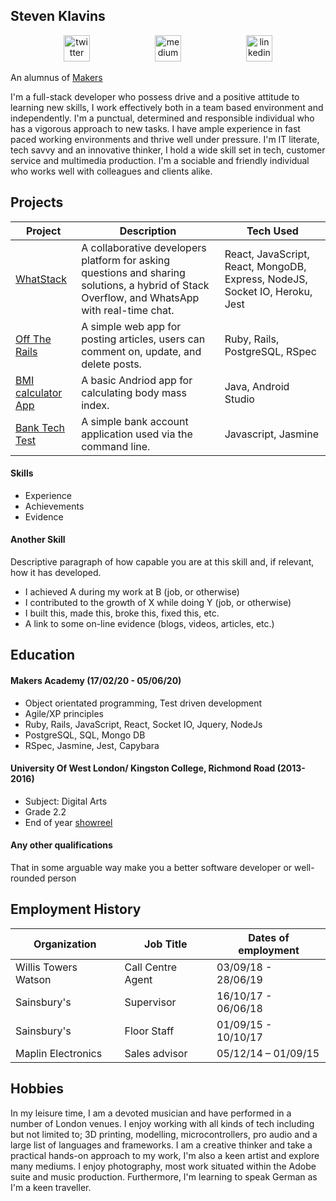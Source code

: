 ## Steven Klavins
<p align="center">
<a href="https://twitter.com/KlavinsSteven">
<img src="http://goinkscape.com/wp-content/uploads/2015/07/twitter-logo-final.png" alt="twitter" hspace="50" height="42" width="42"></a>
<a href="https://medium.com/@stevenklavins94">
<img src="http://www.webmasto.com/wp-content/uploads/2017/08/Medium-App-Icon-2017.png" alt="medium" hspace="50" height="42" width="42"></a>

<a href="https://www.linkedin.com/in/steven-klavins-90b02a199/">
<img src="https://www.iconfinder.com/data/icons/free-social-icons/67/linkedin_circle_color-512.png" alt="linkedin" hspace="50" height="42" width="42"></a></p>

An alumnus of [Makers](https://github.com/makersacademy)

I'm a full-stack developer who possess drive and a positive attitude to learning new skills, I work effectively both in a team based environment and independently. I'm a punctual, determined and responsible individual who has a vigorous approach to new tasks. I have ample experience in fast paced working environments and thrive well under pressure. I'm IT literate, tech savvy and an innovative thinker, I hold a wide skill set in tech, customer service and multimedia production. I'm a sociable and friendly individual who works well with colleagues and clients alike.

## Projects 

| Project                                                                    | Description                                                                                                                                     | Tech Used                                                                    |
|----------------------------------------------------------------------------|-------------------------------------------------------------------------------------------------------------------------------------------------|------------------------------------------------------------------------------|
| [WhatStack](https://github.com/FayeCarter/WhatStack)                       | A collaborative developers platform for asking  questions and sharing solutions, a hybrid of  Stack Overflow, and WhatsApp with real-time chat. | React, JavaScript, React, MongoDB,  Express, NodeJS, Socket IO, Heroku, Jest |
| [Off The Rails](https://github.com/Steven-Klavins/off-the-rails)           | A simple web app for posting articles,  users can comment on, update, and delete posts.                                                         | Ruby, Rails, PostgreSQL, RSpec                                               |
| [BMI calculator App](https://github.com/Steven-Klavins/bmi-calculator-app) | A basic Andriod app for calculating body mass index.                                                                                            | Java, Android Studio                                                         |
| [Bank Tech Test](https://github.com/Steven-Klavins/bank-tech-test)         | A simple bank account application used via the  command line.                                                                                   | Javascript, Jasmine                                                          |

#### Skills

- Experience
- Achievements
- Evidence

#### Another Skill

Descriptive paragraph of how capable you are at this skill and, if relevant, how it has developed.

* I achieved A during my work at B (job, or otherwise)
* I contributed to the growth of X while doing Y (job, or otherwise)
* I built this, made this, broke this, fixed this, etc.
* A link to some on-line evidence (blogs, videos, articles, etc.)

## Education

#### Makers Academy (17/02/20 - 05/06/20)
* Object orientated programming, Test driven development
* Agile/XP principles 
* Ruby, Rails, JavaScript, React, Socket IO, Jquery, NodeJs
* PostgreSQL, SQL, Mongo DB
* RSpec, Jasmine, Jest, Capybara 

#### University Of West London/ Kingston College, Richmond Road (2013-2016)

* Subject: Digital Arts
* Grade 2.2
* End of year [showreel](https://www.youtube.com/watch?v=JYVUDy5jC6U)

#### Any other qualifications

That in some arguable way make you a better software developer or well-rounded person

## Employment History

| Organization         | Job Title         | Dates of employment |
|----------------------|-------------------|---------------------|
| Willis Towers Watson | Call Centre Agent | 03/09/18 - 28/06/19 |
| Sainsbury's          | Supervisor        | 16/10/17 - 06/06/18 |
| Sainsbury's          | Floor Staff       | 01/09/15 - 10/10/17 |
| Maplin Electronics   | Sales advisor     | 05/12/14 – 01/09/15 | 

## Hobbies

In my leisure time, I am a devoted musician and have performed in a number of London venues. I enjoy working with all kinds of tech including but not limited to; 3D printing, modelling, microcontrollers, pro audio and a large list of languages and frameworks. I am a creative thinker and take a practical hands-on approach to my work, I'm also a keen artist and explore many mediums. I enjoy photography, most work situated within the Adobe suite and music production. Furthermore, I'm learning to speak German as I'm a keen traveller.

